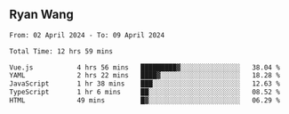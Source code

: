 ## Ryan Wang

<!--START_SECTION:waka-->

```txt
From: 02 April 2024 - To: 09 April 2024

Total Time: 12 hrs 59 mins

Vue.js           4 hrs 56 mins   █████████▓░░░░░░░░░░░░░░░   38.04 %
YAML             2 hrs 22 mins   ████▓░░░░░░░░░░░░░░░░░░░░   18.28 %
JavaScript       1 hr 38 mins    ███░░░░░░░░░░░░░░░░░░░░░░   12.63 %
TypeScript       1 hr 6 mins     ██░░░░░░░░░░░░░░░░░░░░░░░   08.52 %
HTML             49 mins         █▓░░░░░░░░░░░░░░░░░░░░░░░   06.29 %
```

<!--END_SECTION:waka-->
